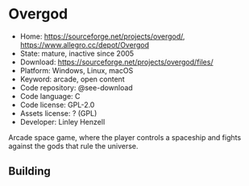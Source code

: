 # Overgod

- Home: https://sourceforge.net/projects/overgod/, https://www.allegro.cc/depot/Overgod
- State: mature, inactive since 2005
- Download: https://sourceforge.net/projects/overgod/files/
- Platform: Windows, Linux, macOS
- Keyword: arcade, open content
- Code repository: @see-download
- Code language: C
- Code license: GPL-2.0
- Assets license: ? (GPL)
- Developer: Linley Henzell

Arcade space game, where the player controls a spaceship and fights against the gods that rule the universe.

## Building

